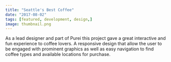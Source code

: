 ```yaml
---
title: "Seattle's Best Coffee"
date: "2017-08-02"
tags: [featured, development, design,]
image: thumbnail.png
---
```


As a lead designer and part of Purei this project gave a great interactive and fun experience to coffee lovers. A responsive design that allow the user to be engaged with prominent graphics as well as easy navigation to find coffee types and available locations for purchase.
